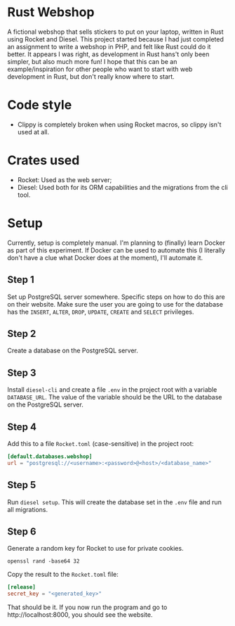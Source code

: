 # Rust Webshop
A fictional webshop that sells stickers to put on your laptop, written in Rust using Rocket and Diesel. This project started because I had just completed an assignment to write a webshop in PHP, and felt like Rust could do it better. It appears I was right, as development in Rust hans't only been simpler, but also much more fun! I hope that this can be an example/inspiration for other people who want to start with web development in Rust, but don't really know where to start.

# Code style
- Clippy is completely broken when using Rocket macros, so clippy isn't used at all.

# Crates used
- Rocket: Used as the web server;
- Diesel: Used both for its ORM capabilities and the migrations from the cli tool.

# Setup
Currently, setup is completely manual. I'm planning to (finally) learn Docker as part of this experiment. If Docker can be used to automate this (I literally don't have a clue what Docker does at the moment), I'll automate it.

## Step 1
Set up PostgreSQL server somewhere. Specific steps on how to do this are on their website. Make sure the user you are going to use for the database has the `INSERT`, `ALTER`, `DROP`, `UPDATE`, `CREATE` and `SELECT` privileges.

## Step 2
Create a database on the PostgreSQL server.

## Step 3
Install `diesel-cli` and create a file `.env` in the project root with a variable `DATABASE_URL`.
The value of the variable should be the URL to the database on the PostgreSQL server.

## Step 4
Add this to a file `Rocket.toml` (case-sensitive) in the project root:
```toml
[default.databases.webshop]
url = "postgresql://<username>:<password>@<host>/<database_name>"
```

## Step 5
Run `diesel setup`. This will create the database set in the `.env` file and run all migrations.

## Step 6
Generate a random key for Rocket to use for private cookies.

`openssl rand -base64 32`

Copy the result to the `Rocket.toml` file:
```toml
[release]
secret_key = "<generated_key>"
```

That should be it. If you now run the program and go to http://localhost:8000, you should see the website.